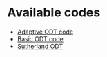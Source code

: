 # Available codes

- [Adaptive ODT code](https://github.com/BYUignite/ODT)
- [Basic ODT code](https://github.com/BYUignite/basicODT)
- [Sutherland ODT](https://gitlab.multiscale.utah.edu/common/ODT)

